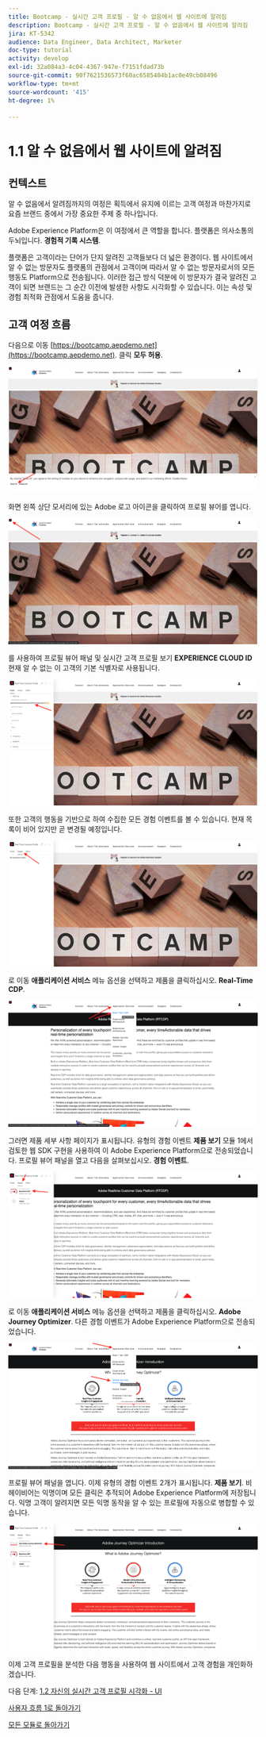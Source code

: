 ```yaml
---
title: Bootcamp - 실시간 고객 프로필 - 알 수 없음에서 웹 사이트에 알려짐
description: Bootcamp - 실시간 고객 프로필 - 알 수 없음에서 웹 사이트에 알려짐
jira: KT-5342
audience: Data Engineer, Data Architect, Marketer
doc-type: tutorial
activity: develop
exl-id: 32a084a3-4c04-4367-947e-f7151fdad73b
source-git-commit: 90f7621536573f60ac6585404b1ac0e49cb08496
workflow-type: tm+mt
source-wordcount: '415'
ht-degree: 1%

---
```


# 1.1 알 수 없음에서 웹 사이트에 알려짐

## 컨텍스트

알 수 없음에서 알려짐까지의 여정은 획득에서 유지에 이르는 고객 여정과 마찬가지로 요즘 브랜드 중에서 가장 중요한 주제 중 하나입니다.

Adobe Experience Platform은 이 여정에서 큰 역할을 합니다. 플랫폼은 의사소통의 두뇌입니다. **경험적 기록 시스템**.

플랫폼은 고객이라는 단어가 단지 알려진 고객들보다 더 넓은 환경이다. 웹 사이트에서 알 수 없는 방문자도 플랫폼의 관점에서 고객이며 따라서 알 수 없는 방문자로서의 모든 행동도 Platform으로 전송됩니다. 이러한 접근 방식 덕분에 이 방문자가 결국 알려진 고객이 되면 브랜드는 그 순간 이전에 발생한 사항도 시각화할 수 있습니다. 이는 속성 및 경험 최적화 관점에서 도움을 줍니다.

## 고객 여정 흐름

다음으로 이동 [https://bootcamp.aepdemo.net](https://bootcamp.aepdemo.net). 클릭 **모두 허용**.

![DSN](./images/web8.png)

화면 왼쪽 상단 모서리에 있는 Adobe 로고 아이콘을 클릭하여 프로필 뷰어를 엽니다.

![데모](./images/pv1.png)

를 사용하여 프로필 뷰어 패널 및 실시간 고객 프로필 보기 **EXPERIENCE CLOUD ID** 현재 알 수 없는 이 고객의 기본 식별자로 사용됩니다.

![데모](./images/pv2.png)

또한 고객의 행동을 기반으로 하여 수집한 모든 경험 이벤트를 볼 수 있습니다. 현재 목록이 비어 있지만 곧 변경될 예정입니다.

![데모](./images/pv3.png)

로 이동 **애플리케이션 서비스** 메뉴 옵션을 선택하고 제품을 클릭하십시오. **Real-Time CDP**.

![데모](./images/pv4.png)

그러면 제품 세부 사항 페이지가 표시됩니다. 유형의 경험 이벤트 **제품 보기** 모듈 1에서 검토한 웹 SDK 구현을 사용하여 이 Adobe Experience Platform으로 전송되었습니다. 프로필 뷰어 패널을 열고 다음을 살펴보십시오. **경험 이벤트**.

![데모](./images/pv5.png)

로 이동 **애플리케이션 서비스** 메뉴 옵션을 선택하고 제품을 클릭하십시오. **Adobe Journey Optimizer**. 다른 경험 이벤트가 Adobe Experience Platform으로 전송되었습니다.

![데모](./images/pv7.png)

프로필 뷰어 패널을 엽니다. 이제 유형의 경험 이벤트 2개가 표시됩니다. **제품 보기**. 비헤이비어는 익명이며 모든 클릭은 추적되어 Adobe Experience Platform에 저장됩니다. 익명 고객이 알려지면 모든 익명 동작을 알 수 있는 프로필에 자동으로 병합할 수 있습니다.

![데모](./images/pv8.png)

이제 고객 프로필을 분석한 다음 행동을 사용하여 웹 사이트에서 고객 경험을 개인화하겠습니다.

다음 단계: [1.2 자신의 실시간 고객 프로필 시각화 - UI](./ex2.md)

[사용자 흐름 1로 돌아가기](./uc1.md)

[모든 모듈로 돌아가기](../../overview.md)
